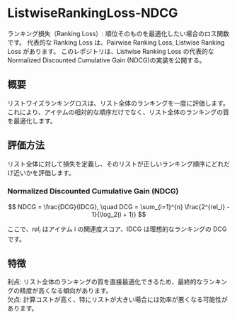 # ListwiseRankingLoss-NDCG

ランキング損失（Ranking Loss）: 順位そのものを最適化したい場合のロス関数です。
代表的な Ranking Loss は、Pairwise Ranking Loss, Listwise Ranking Loss があります。
このレポジトリは、Listwise Ranking Loss の代表的な Normalized Discounted Cumulative Gain (NDCG)の実装を公開する。

## 概要

リストワイズランキングロスは、リスト全体のランキングを一度に評価します。これにより、アイテムの相対的な順序だけでなく、リスト全体のランキングの質を最適化します。

## 評価方法

リスト全体に対して損失を定義し、そのリストが正しいランキング順序にどれだけ近いかを評価します。

### Normalized Discounted Cumulative Gain (NDCG)

$$
NDCG = \frac{DCG}{IDCG}, \quad DCG = \sum_{i=1}^{n} \frac{2^{rel_i} - 1}{\log_2(i + 1)}
$$

ここで、$rel_i$ はアイテム i の関連度スコア、IDCG は理想的なランキングの DCG です。

## 特徴

利点: リスト全体のランキングの質を直接最適化できるため、最終的なランキングの精度が高くなる傾向があります。  
欠点: 計算コストが高く、特にリストが大きい場合には効率が悪くなる可能性があります。
